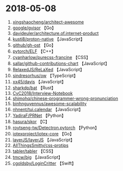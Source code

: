 # 2018-05-08

1. [xingshaocheng/architect-awesome](https://github.com/xingshaocheng/architect-awesome) 
2. [google/gvisor](https://github.com/google/gvisor) 【Go】
3. [davideuler/architecture.of.internet-product](https://github.com/davideuler/architecture.of.internet-product) 
4. [kusti8/proton-native](https://github.com/kusti8/proton-native) 【JavaScript】
5. [github/gh-ost](https://github.com/github/gh-ost) 【Go】
6. [pytorch/ELF](https://github.com/pytorch/ELF) 【C++】
7. [cyanharlow/purecss-francine](https://github.com/cyanharlow/purecss-francine) 【CSS】
8. [sallar/github-contributions-chart](https://github.com/sallar/github-contributions-chart) 【JavaScript】
9. [RelaxedJS/ReLaXed](https://github.com/RelaxedJS/ReLaXed) 【JavaScript】
10. [sindresorhus/ow](https://github.com/sindresorhus/ow) 【TypeScript】
11. [xx45/dayjs](https://github.com/xx45/dayjs) 【JavaScript】
12. [sharkdp/bat](https://github.com/sharkdp/bat) 【Rust】
13. [CyC2018/Interview-Notebook](https://github.com/CyC2018/Interview-Notebook) 
14. [shimohq/chinese-programmer-wrong-pronunciation](https://github.com/shimohq/chinese-programmer-wrong-pronunciation) 
15. [binhnguyennus/awesome-scalability](https://github.com/binhnguyennus/awesome-scalability) 
16. [nhnent/tui.calendar](https://github.com/nhnent/tui.calendar) 【JavaScript】
17. [YadiraF/PRNet](https://github.com/YadiraF/PRNet) 【Python】
18. [hasura/skor](https://github.com/hasura/skor) 【C】
19. [roytseng-tw/Detectron.pytorch](https://github.com/roytseng-tw/Detectron.pytorch) 【Python】
20. [iotexproject/iotex-core](https://github.com/iotexproject/iotex-core) 【Go】
21. [layerJS/layerJS](https://github.com/layerJS/layerJS) 【JavaScript】
22. [AllThingsSmitty/css-protips](https://github.com/AllThingsSmitty/css-protips) 
23. [tabler/tabler](https://github.com/tabler/tabler) 【CSS】
24. [tmcw/big](https://github.com/tmcw/big) 【JavaScript】
25. [cgoldsby/LoginCritter](https://github.com/cgoldsby/LoginCritter) 【Swift】
